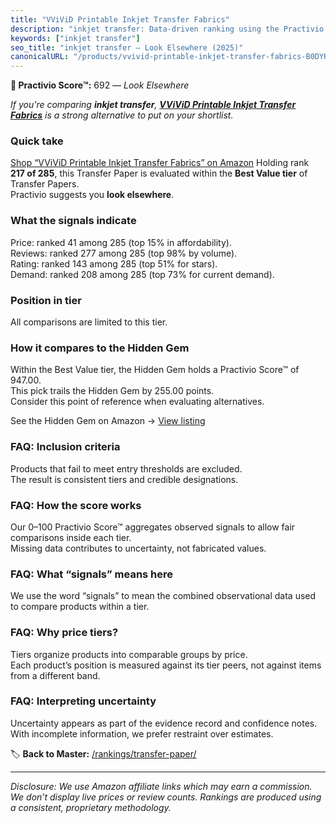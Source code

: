 ```yaml
---
title: "VViViD Printable Inkjet Transfer Fabrics"
description: "inkjet transfer: Data-driven ranking using the Practivio Score™. Positioned by quality, value, demand, findability, momentum."
keywords: ["inkjet transfer"]
seo_title: "inkjet transfer — Look Elsewhere (2025)"
canonicalURL: "/products/vvivid-printable-inkjet-transfer-fabrics-B0DYKBF425/"
---
```


**🚫 Practivio Score™:** 692 — _Look Elsewhere_


*If you're comparing **inkjet transfer**, **[VViViD Printable Inkjet Transfer Fabrics](https://www.amazon.com/dp/B0DYKBF425?tag=practivio-20)** is a strong alternative to put on your shortlist.*
### Quick take
[Shop “VViViD Printable Inkjet Transfer Fabrics” on Amazon](https://www.amazon.com/dp/B0DYKBF425?tag=practivio-20)
Holding rank **217 of 285**, this Transfer Paper is evaluated within the **Best Value tier** of Transfer Papers.  
Practivio suggests you **look elsewhere**.

### What the signals indicate
Price: ranked 41 among 285 (top 15% in affordability).  
Reviews: ranked 277 among 285 (top 98% by volume).  
Rating: ranked 143 among 285 (top 51% for stars).  
Demand: ranked 208 among 285 (top 73% for current demand).

### Position in tier
All comparisons are limited to this tier.

### How it compares to the Hidden Gem
Within the Best Value tier, the Hidden Gem holds a Practivio Score™ of 947.00.  
This pick trails the Hidden Gem by 255.00 points.  
Consider this point of reference when evaluating alternatives.  

See the Hidden Gem on Amazon → [View listing](https://www.amazon.com/dp/B0943DQ9CD?tag=practivio-20)

### FAQ: Inclusion criteria
Products that fail to meet entry thresholds are excluded.  
The result is consistent tiers and credible designations.

### FAQ: How the score works
Our 0–100 Practivio Score™ aggregates observed signals to allow fair comparisons inside each tier.  
Missing data contributes to uncertainty, not fabricated values.

### FAQ: What “signals” means here
We use the word “signals” to mean the combined observational data used to compare products within a tier.

### FAQ: Why price tiers?
Tiers organize products into comparable groups by price.  
Each product’s position is measured against its tier peers, not against items from a different band.

### FAQ: Interpreting uncertainty
Uncertainty appears as part of the evidence record and confidence notes.  
With incomplete information, we prefer restraint over estimates.


🏷️ **Back to Master:** [/rankings/transfer-paper/](/rankings/transfer-paper/)

---
_Disclosure: We use Amazon affiliate links which may earn a commission. We don’t display live prices or review counts. Rankings are produced using a consistent, proprietary methodology._
